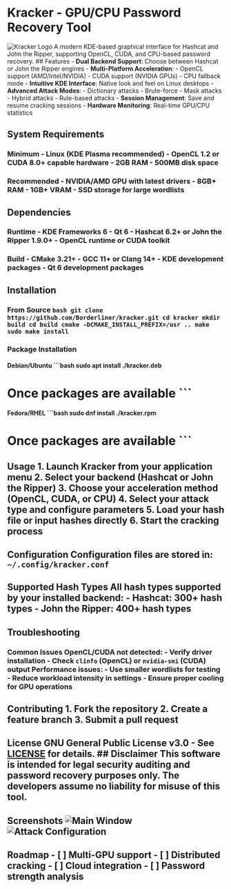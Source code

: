 # Kracker - GPU/CPU Password Recovery Tool
![Kracker Logo](icons/hicolor/scalable/apps/kracker.svg)
A modern KDE-based graphical interface for Hashcat and John the Ripper, supporting OpenCL, CUDA, and CPU-based password recovery. ## Features - **Dual Backend Support**: Choose between Hashcat or John the Ripper engines - **Multi-Platform Acceleration**: - OpenCL support (AMD/Intel/NVIDIA) - CUDA support (NVIDIA GPUs) - CPU fallback mode - **Intuitive KDE Interface**: Native look and feel on Linux desktops - **Advanced Attack Modes**: - Dictionary attacks - Brute-force - Mask attacks - Hybrid attacks - Rule-based attacks - **Session Management**: Save and resume cracking sessions - **Hardware Monitoring**: Real-time GPU/CPU statistics
## System Requirements
### Minimum - Linux (KDE Plasma recommended) - OpenCL 1.2 or CUDA 8.0+ capable hardware - 2GB RAM - 500MB disk space
### Recommended - NVIDIA/AMD GPU with latest drivers - 8GB+ RAM - 1GB+ VRAM - SSD storage for large wordlists
## Dependencies
### Runtime - KDE Frameworks 6 - Qt 6 - Hashcat 6.2+ **or** John the Ripper 1.9.0+ - OpenCL runtime **or** CUDA toolkit
### Build - CMake 3.21+ - GCC 11+ or Clang 14+ - KDE development packages - Qt 6 development packages
## Installation
### From Source ```bash git clone https://github.com/Borderliner/kracker.git cd kracker mkdir build cd build cmake -DCMAKE_INSTALL_PREFIX=/usr .. make sudo make install ```
### Package Installation
#### Debian/Ubuntu ```bash sudo apt install ./kracker.deb
# Once packages are available ```
#### Fedora/RHEL ```bash sudo dnf install ./kracker.rpm
# Once packages are available ```
## Usage 1. Launch Kracker from your application menu 2. Select your backend (Hashcat or John the Ripper) 3. Choose your acceleration method (OpenCL, CUDA, or CPU) 4. Select your attack type and configure parameters 5. Load your hash file or input hashes directly 6. Start the cracking process
## Configuration Configuration files are stored in: `~/.config/kracker.conf`
## Supported Hash Types All hash types supported by your installed backend: - Hashcat: 300+ hash types - John the Ripper: 400+ hash types
## Troubleshooting
### Common Issues **OpenCL/CUDA not detected**: - Verify driver installation - Check `clinfo` (OpenCL) or `nvidia-smi` (CUDA) output **Performance issues**: - Use smaller wordlists for testing - Reduce workload intensity in settings - Ensure proper cooling for GPU operations
## Contributing 1. Fork the repository 2. Create a feature branch 3. Submit a pull request
## License GNU General Public License v3.0 - See [LICENSE](LICENSE) for details. ## Disclaimer This software is intended for legal security auditing and password recovery purposes only. The developers assume no liability for misuse of this tool.

## Screenshots ![Main Window](screenshots/main-window.png) ![Attack Configuration](screenshots/attack-config.png)

## Roadmap - [ ] Multi-GPU support - [ ] Distributed cracking - [ ] Cloud integration - [ ] Password strength analysis